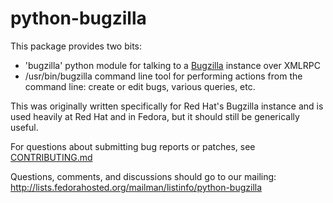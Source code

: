 # python-bugzilla

This package provides two bits:

* 'bugzilla' python module for talking to a [Bugzilla](https://www.bugzilla.org/) instance over XMLRPC
* /usr/bin/bugzilla command line tool for performing actions from the command line: create or edit bugs, various queries, etc.

This was originally written specifically for Red Hat's Bugzilla instance
and is used heavily at Red Hat and in Fedora, but it should still be
generically useful.

For questions about submitting bug reports or patches, see [CONTRIBUTING.md](CONTRIBUTING.md)

Questions, comments, and discussions should go to our mailing: http://lists.fedorahosted.org/mailman/listinfo/python-bugzilla
